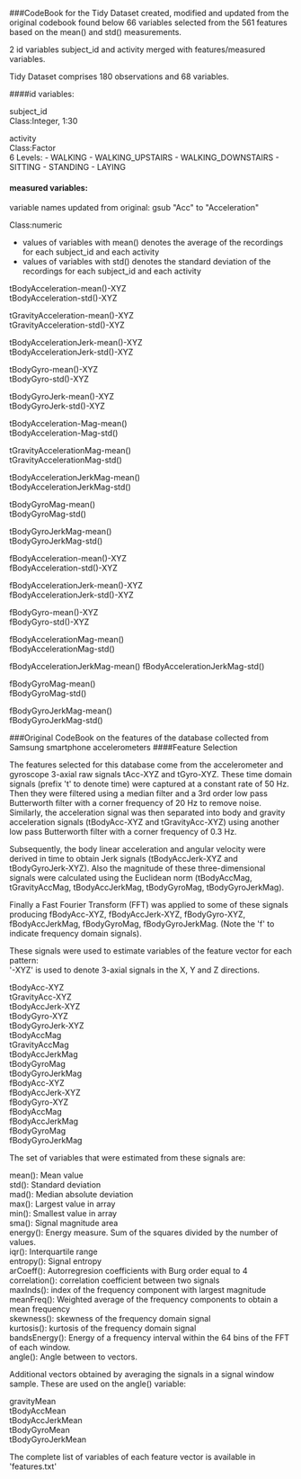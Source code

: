 ###CodeBook for the Tidy Dataset created, modified and updated from the original codebook found below
66 variables selected from the 561 features based on the mean() and std() measurements.

2 id variables subject_id and activity merged with features/measured variables.

Tidy Dataset comprises 180 observations and 68 variables.

####id variables:

subject_id  
Class:Integer, 1:30

activity  
Class:Factor  
6 Levels: - WALKING
	- WALKING_UPSTAIRS
	- WALKING_DOWNSTAIRS
	- SITTING
	- STANDING
	- LAYING
	
#### measured variables:  
variable names updated from original: gsub "Acc" to "Acceleration"

Class:numeric
- values of variables with mean() denotes the average of the recordings for each subject_id and each activity
- values of variables with std() denotes the standard deviation of the recordings for each subject_id and each activity

tBodyAcceleration-mean()-XYZ  
tBodyAcceleration-std()-XYZ

tGravityAcceleration-mean()-XYZ  
tGravityAcceleration-std()-XYZ

tBodyAccelerationJerk-mean()-XYZ  
tBodyAccelerationJerk-std()-XYZ

tBodyGyro-mean()-XYZ  
tBodyGyro-std()-XYZ

tBodyGyroJerk-mean()-XYZ  
tBodyGyroJerk-std()-XYZ

tBodyAcceleration-Mag-mean()  
tBodyAcceleration-Mag-std()

tGravityAccelerationMag-mean()  
tGravityAccelerationMag-std()

tBodyAccelerationJerkMag-mean()  
tBodyAccelerationJerkMag-std()

tBodyGyroMag-mean()  
tBodyGyroMag-std()

tBodyGyroJerkMag-mean()  
tBodyGyroJerkMag-std()

fBodyAcceleration-mean()-XYZ  
fBodyAcceleration-std()-XYZ

fBodyAccelerationJerk-mean()-XYZ  
fBodyAccelerationJerk-std()-XYZ

fBodyGyro-mean()-XYZ  
fBodyGyro-std()-XYZ

fBodyAccelerationMag-mean()  
fBodyAccelerationMag-std()

fBodyAccelerationJerkMag-mean() 
fBodyAccelerationJerkMag-std()

fBodyGyroMag-mean()  
fBodyGyroMag-std()

fBodyGyroJerkMag-mean()  
fBodyGyroJerkMag-std()

###Original CodeBook on the features of the database collected from Samsung smartphone accelerometers
####Feature Selection 

The features selected for this database come from the accelerometer and gyroscope 3-axial raw signals tAcc-XYZ and tGyro-XYZ. These time domain signals (prefix 't' to denote time) were captured at a constant rate of 50 Hz. Then they were filtered using a median filter and a 3rd order low pass Butterworth filter with a corner frequency of 20 Hz to remove noise. Similarly, the acceleration signal was then separated into body and gravity acceleration signals (tBodyAcc-XYZ and tGravityAcc-XYZ) using another low pass Butterworth filter with a corner frequency of 0.3 Hz. 

Subsequently, the body linear acceleration and angular velocity were derived in time to obtain Jerk signals (tBodyAccJerk-XYZ and tBodyGyroJerk-XYZ). Also the magnitude of these three-dimensional signals were calculated using the Euclidean norm (tBodyAccMag, tGravityAccMag, tBodyAccJerkMag, tBodyGyroMag, tBodyGyroJerkMag). 

Finally a Fast Fourier Transform (FFT) was applied to some of these signals producing fBodyAcc-XYZ, fBodyAccJerk-XYZ, fBodyGyro-XYZ, fBodyAccJerkMag, fBodyGyroMag, fBodyGyroJerkMag. (Note the 'f' to indicate frequency domain signals). 

These signals were used to estimate variables of the feature vector for each pattern:  
'-XYZ' is used to denote 3-axial signals in the X, Y and Z directions.

tBodyAcc-XYZ  
tGravityAcc-XYZ  
tBodyAccJerk-XYZ  
tBodyGyro-XYZ  
tBodyGyroJerk-XYZ  
tBodyAccMag  
tGravityAccMag  
tBodyAccJerkMag  
tBodyGyroMag  
tBodyGyroJerkMag  
fBodyAcc-XYZ  
fBodyAccJerk-XYZ  
fBodyGyro-XYZ  
fBodyAccMag  
fBodyAccJerkMag  
fBodyGyroMag  
fBodyGyroJerkMag  

The set of variables that were estimated from these signals are: 

mean(): Mean value  
std(): Standard deviation  
mad(): Median absolute deviation   
max(): Largest value in array  
min(): Smallest value in array  
sma(): Signal magnitude area  
energy(): Energy measure. Sum of the squares divided by the number of values.   
iqr(): Interquartile range   
entropy(): Signal entropy  
arCoeff(): Autorregresion coefficients with Burg order equal to 4  
correlation(): correlation coefficient between two signals  
maxInds(): index of the frequency component with largest magnitude  
meanFreq(): Weighted average of the frequency components to obtain a mean frequency  
skewness(): skewness of the frequency domain signal   
kurtosis(): kurtosis of the frequency domain signal   
bandsEnergy(): Energy of a frequency interval within the 64 bins of the FFT of each window.  
angle(): Angle between to vectors.  

Additional vectors obtained by averaging the signals in a signal window sample. These are used on the angle() variable:

gravityMean  
tBodyAccMean  
tBodyAccJerkMean  
tBodyGyroMean  
tBodyGyroJerkMean  

The complete list of variables of each feature vector is available in 'features.txt'
